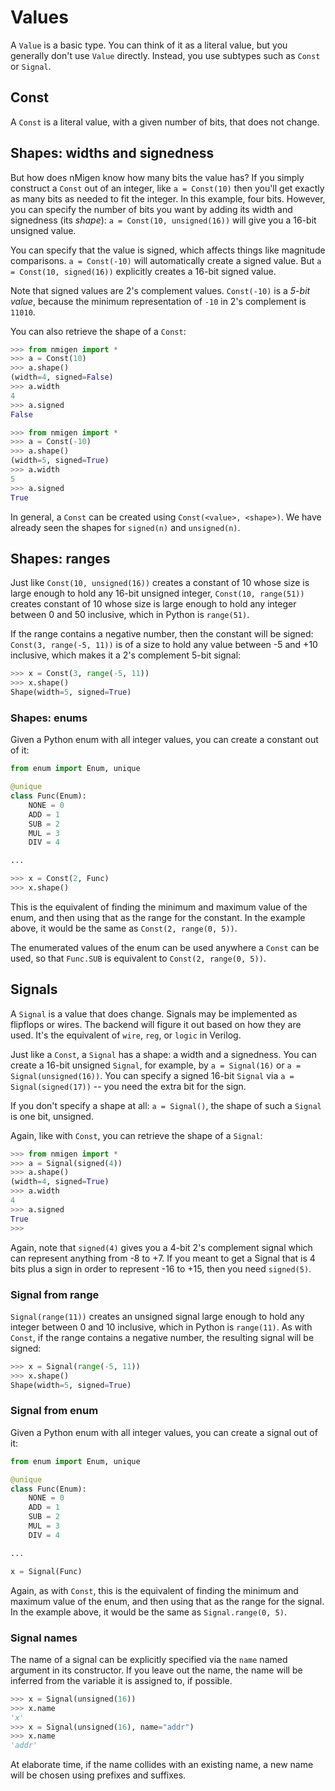 # Values

A `Value` is a basic type. You can think of it as a literal value, but you generally don't use `Value` directly. Instead, you use subtypes such as `Const` or `Signal`.

## Const

A `Const` is a literal value, with a given number of bits, that does not change.

## Shapes: widths and signedness

But how does nMigen know how many bits the value has? If you simply construct a `Const` out of an integer, like `a = Const(10)` then you'll get exactly as many bits as needed to fit the integer. In this example, four bits. However, you can specify the number of bits you want by adding its width and signedness (its *shape*): `a = Const(10, unsigned(16))` will give you a 16-bit unsigned value.

You can specify that the value is signed, which affects things like magnitude comparisons. `a = Const(-10)` will automatically create a signed value. But `a = Const(10, signed(16))` explicitly creates a 16-bit signed value.

Note that signed values are 2's complement values. `Const(-10)` is a _5-bit value_, because the minimum representation of `-10` in 2's complement is `11010`.

You can also retrieve the shape of a `Const`:

```python
>>> from nmigen import *
>>> a = Const(10)
>>> a.shape()
(width=4, signed=False)
>>> a.width
4
>>> a.signed
False
```

```python
>>> from nmigen import *
>>> a = Const(-10)
>>> a.shape()
(width=5, signed=True)
>>> a.width
5
>>> a.signed
True
```

In general, a `Const` can be created using `Const(<value>, <shape>)`. We have already seen the shapes for `signed(n)` and `unsigned(n)`.

## Shapes: ranges

Just like `Const(10, unsigned(16))` creates a constant of 10 whose size is large enough to hold any 16-bit unsigned integer, `Const(10, range(51))` creates constant of 10 whose size is large enough to hold any integer between 0 and 50 inclusive, which in Python is `range(51)`.

If the range contains a negative number, then the constant will be signed: `Const(3, range(-5, 11))` is of a size to hold any value between -5 and +10 inclusive, which makes it a 2's complement 5-bit signal:

```python
>>> x = Const(3, range(-5, 11))
>>> x.shape()
Shape(width=5, signed=True)
```

### Shapes: enums

Given a Python enum with all integer values, you can create a constant out of it:

```python
from enum import Enum, unique

@unique
class Func(Enum):
    NONE = 0
    ADD = 1
    SUB = 2
    MUL = 3
    DIV = 4

...

>>> x = Const(2, Func)
>>> x.shape()                                                                       Shape(width=3, signed=False)
```

This is the equivalent of finding the minimum and maximum value of the enum, and then using that as the range for the constant. In the example above, it would be the same as `Const(2, range(0, 5))`.

The enumerated values of the enum can be used anywhere a `Const` can be used, so that `Func.SUB` is equivalent to `Const(2, range(0, 5))`.

## Signals

A `Signal` is a value that does change. Signals may be implemented as flipflops or wires. The backend will figure it out based on how they are used. It's the equivalent of `wire`, `reg`, or `logic` in Verilog.

Just like a `Const`, a `Signal` has a shape: a width and a signedness. You can create a 16-bit unsigned `Signal`, for example, by `a = Signal(16)` or `a = Signal(unsigned(16))`. You can specify a signed 16-bit `Signal` via `a = Signal(signed(17))` -- you need the extra bit for the sign.

If you don't specify a shape at all: `a = Signal()`, the shape of such a `Signal` is one bit, unsigned.

Again, like with `Const`, you can retrieve the shape of a `Signal`:

```python
>>> from nmigen import *
>>> a = Signal(signed(4))
>>> a.shape()
(width=4, signed=True)
>>> a.width
4
>>> a.signed
True
>>>
```

Again, note that `signed(4)` gives you a 4-bit 2's complement signal which can represent anything from -8 to +7. If you meant to get a Signal that is 4 bits plus a sign in order to represent -16 to +15, then you need `signed(5)`.

### Signal from range

`Signal(range(11))` creates an unsigned signal large enough to hold any integer between 0 and 10 inclusive, which in Python is `range(11)`. As with `Const`, if the range contains a negative number, the resulting signal will be signed:

```python
>>> x = Signal(range(-5, 11))
>>> x.shape()
Shape(width=5, signed=True)
```

### Signal from enum

Given a Python enum with all integer values, you can create a signal out of it:

```python
from enum import Enum, unique

@unique
class Func(Enum):
    NONE = 0
    ADD = 1
    SUB = 2
    MUL = 3
    DIV = 4

...

x = Signal(Func)
```

Again, as with `Const`, this is the equivalent of finding the minimum and maximum value of the enum, and then using that as the range for the signal. In the example above, it would be the same as `Signal.range(0, 5)`.

### Signal names

The name of a signal can be explicitly specified via the `name` named argument in its constructor. If you leave out the name, the name will be inferred from the variable it is assigned to, if possible.

```python
>>> x = Signal(unsigned(16))
>>> x.name
'x'
>>> x = Signal(unsigned(16), name="addr")
>>> x.name
'addr'
```

At elaborate time, if the name collides with an existing name, a new name will be chosen using prefixes and suffixes.
